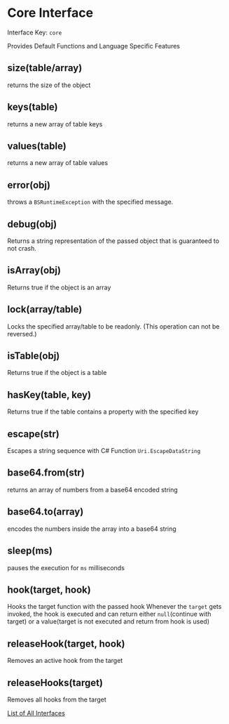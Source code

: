 # Core Interface

Interface Key: `core`

Provides Default Functions and Language Specific Features

## size(table/array)
returns the size of the object

## keys(table)
returns a new array of table keys

## values(table)
returns a new array of table values

## error(obj)
throws a `BSRuntimeException` with the specified message.

## debug(obj)
Returns a string representation of the passed object that is guaranteed to not crash.

## isArray(obj)
Returns true if the object is an array

## lock(array/table)
Locks the specified array/table to be readonly. (This operation can not be reversed.)

## isTable(obj)
Returns true if the object is a table

## hasKey(table, key)
Returns true if the table contains a property with the specified key

## escape(str)
Escapes a string sequence with C# Function `Uri.EscapeDataString`

## base64.from(str)
returns an array of numbers from a base64 encoded string

## base64.to(array)
encodes the numbers inside the array into a base64 string

## sleep(ms)
pauses the execution for `ms` milliseconds

## hook(target, hook)
Hooks the target function with the passed hook
Whenever the `target` gets invoked, the hook is executed and can return either `null`(continue with target) or a value(target is not executed and return from hook is used)

## releaseHook(target, hook)
Removes an active hook from the target

## releaseHooks(target)
Removes all hooks from the target


[List of All Interfaces](./../Interfaces.md)